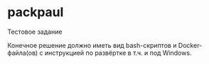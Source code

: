 # packpaul
Тестовое задание

Конечное решение должно иметь вид bash-скриптов и Docker-файла(ов) с инструкцией по развёртке в т.ч. и под Windows.
